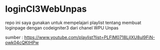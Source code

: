 # loginCI3WebUnpas

repo ini saya gunakan untuk mempelajari playlist tentang membuat loginpage dengan codeigniter3 dari chanel WPU Unpas

sumber : https://www.youtube.com/playlist?list=PLFIM0718LjIXU8ul9FiN-owk04cQKtHPw
